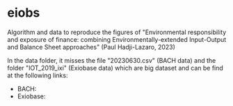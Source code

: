 # eiobs
Algorithm and data to reproduce the figures of "Environmental responsibility and exposure of finance: combining Environmentally-extended Input-Output and Balance Sheet approaches" (Paul Hadji-Lazaro, 2023)

In the data folder, it misses the file "20230630.csv" (BACH data) and the folder "IOT_2019_ixi" (Exiobase data) which are big dataset and can be find at the following links: 
- BACH: 
- Exiobase: 
